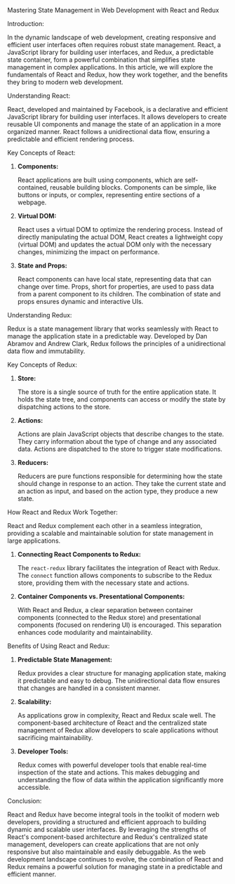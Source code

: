 Mastering State Management in Web Development with React and Redux

Introduction:

In the dynamic landscape of web development, creating responsive and efficient user interfaces often requires robust state management. React, a JavaScript library for building user interfaces, and Redux, a predictable state container, form a powerful combination that simplifies state management in complex applications. In this article, we will explore the fundamentals of React and Redux, how they work together, and the benefits they bring to modern web development.

Understanding React:

React, developed and maintained by Facebook, is a declarative and efficient JavaScript library for building user interfaces. It allows developers to create reusable UI components and manage the state of an application in a more organized manner. React follows a unidirectional data flow, ensuring a predictable and efficient rendering process.

Key Concepts of React:

1. **Components:**

   React applications are built using components, which are self-contained, reusable building blocks. Components can be simple, like buttons or inputs, or complex, representing entire sections of a webpage.

2. **Virtual DOM:**

   React uses a virtual DOM to optimize the rendering process. Instead of directly manipulating the actual DOM, React creates a lightweight copy (virtual DOM) and updates the actual DOM only with the necessary changes, minimizing the impact on performance.

3. **State and Props:**

   React components can have local state, representing data that can change over time. Props, short for properties, are used to pass data from a parent component to its children. The combination of state and props ensures dynamic and interactive UIs.

Understanding Redux:

Redux is a state management library that works seamlessly with React to manage the application state in a predictable way. Developed by Dan Abramov and Andrew Clark, Redux follows the principles of a unidirectional data flow and immutability.

Key Concepts of Redux:

1. **Store:**

   The store is a single source of truth for the entire application state. It holds the state tree, and components can access or modify the state by dispatching actions to the store.

2. **Actions:**

   Actions are plain JavaScript objects that describe changes to the state. They carry information about the type of change and any associated data. Actions are dispatched to the store to trigger state modifications.

3. **Reducers:**

   Reducers are pure functions responsible for determining how the state should change in response to an action. They take the current state and an action as input, and based on the action type, they produce a new state.

How React and Redux Work Together:

React and Redux complement each other in a seamless integration, providing a scalable and maintainable solution for state management in large applications.

1. **Connecting React Components to Redux:**

   The `react-redux` library facilitates the integration of React with Redux. The `connect` function allows components to subscribe to the Redux store, providing them with the necessary state and actions.

2. **Container Components vs. Presentational Components:**

   With React and Redux, a clear separation between container components (connected to the Redux store) and presentational components (focused on rendering UI) is encouraged. This separation enhances code modularity and maintainability.

Benefits of Using React and Redux:

1. **Predictable State Management:**

   Redux provides a clear structure for managing application state, making it predictable and easy to debug. The unidirectional data flow ensures that changes are handled in a consistent manner.

2. **Scalability:**

   As applications grow in complexity, React and Redux scale well. The component-based architecture of React and the centralized state management of Redux allow developers to scale applications without sacrificing maintainability.

3. **Developer Tools:**

   Redux comes with powerful developer tools that enable real-time inspection of the state and actions. This makes debugging and understanding the flow of data within the application significantly more accessible.

Conclusion:

React and Redux have become integral tools in the toolkit of modern web developers, providing a structured and efficient approach to building dynamic and scalable user interfaces. By leveraging the strengths of React's component-based architecture and Redux's centralized state management, developers can create applications that are not only responsive but also maintainable and easily debuggable. As the web development landscape continues to evolve, the combination of React and Redux remains a powerful solution for managing state in a predictable and efficient manner.
